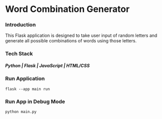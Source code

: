 # Word Combination Generator

### Introduction
This Flask application is designed to take user input of random letters and generate all possible combinations of words using those letters.

### Tech Stack
##### Python | Flask | JavaScript | HTML/CSS

### Run Application

```
flask --app main run
```

### Run App in Debug Mode

```
python main.py
```
